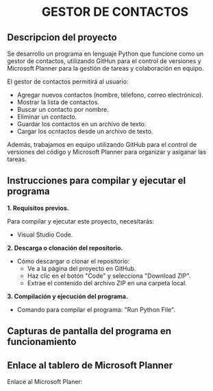 # <p align="center"> GESTOR DE CONTACTOS </p>
## Descripcion del proyecto  
Se desarrollo un programa en lenguaje Python que funcione como un gestor de contactos, utilizando   GitHun para el control de versiones y Microsoft Planner para la gestión de tareas y colaboración en equipo.  
  
El gestor de contactos permitirá al usuario:  
  * Agregar nuevos contactos (nombre, télefono, correo electrónico).
  * Mostrar la lista de contactos.
  * Buscar un contacto por nombre.
  * Eliminar un contacto.
  * Guardar los contactos en un archivo de texto.
  * Cargar los ocntactos desde un archivo de texto.
   
Además, trabajamos en equipo utilizando GitHub para el control de versiones del código y Microsoft Planner para organizar y asiganar las tareas.  

  ## Instrucciones para compilar y ejecutar el programa  
  **1. Requisitos previos.**  
    
  Para compilar y ejecutar este proyecto, necesitarás:
  - Visual Studio Code.
  
  **2. Descarga o clonación del repositorio.**  
  * Cómo descargar o clonar el repositorio:
    - Ve a la página del proyecto en GitHub.
    - Haz clic en el botón "Code" y selecciona "Download ZIP".
    - Extrae el contenido del archivo ZIP en una carpeta local.
  
  **3. Compilación y ejecución del programa.**  
  * Comando para compilar el programa: "Run Python File".
  ## Capturas de pantalla del programa en funcionamiento  

  ## Enlace al tablero de Microsoft Planner  
  Enlace al Microsoft Planer: 
